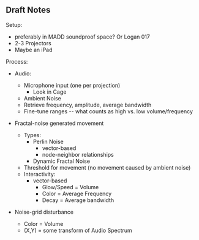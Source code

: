 
## Draft Notes

Setup:
- preferably in MADD soundproof space? Or Logan 017
- 2-3 Projectors 
- Maybe an iPad

Process:
- Audio:
  - Microphone input (one per projection)
    - Look in Cage
  - Ambient Noise
  - Retrieve frequency, amplitude, average bandwidth
  - Fine-tune ranges -- what counts as high vs. low volume/frequency 
- Fractal-noise generated movement
  - Types:
    - Perlin Noise
      - vector-based
      - node-neighbor relationships
    - Dynamic Fractal Noise
  - Threshold for movement (no movement caused by ambient noise)
  - Interactivity:
    - vector-based
      - Glow/Speed = Volume
      - Color = Average Frequency
      - Decay = Average bandwidth
    
- Noise-grid disturbance
  - Color = Volume
  - (X,Y) = some transform of Audio Spectrum
